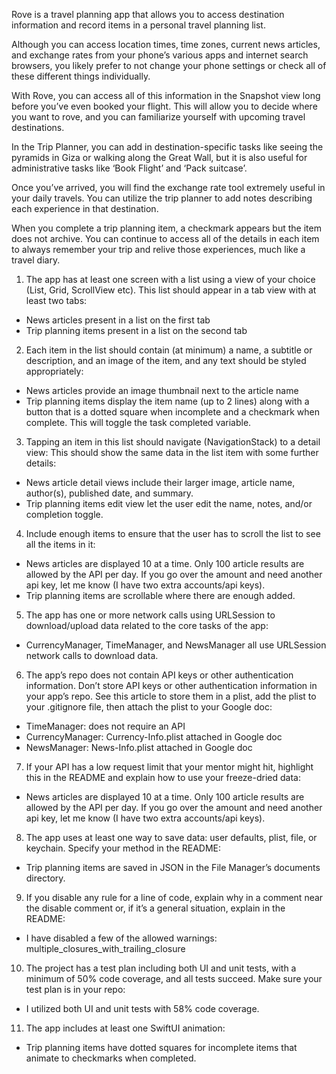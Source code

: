 Rove is a travel planning app that allows you to access destination information and record items in a personal travel planning list. 

Although you can access location times, time zones, current news articles, and exchange rates from your phone’s various apps and internet search browsers, you likely prefer to not change your phone settings or check all of these different things individually. 

With Rove, you can access all of this information in the Snapshot view long before you’ve even booked your flight. This will allow you to decide where you want to rove, and you can familiarize yourself with upcoming travel destinations. 

In the Trip Planner, you can add in destination-specific tasks like seeing the pyramids in Giza or walking along the Great Wall, but it is also useful for administrative tasks like ‘Book Flight’ and ‘Pack suitcase’.

Once you’ve arrived, you will find the exchange rate tool extremely useful in your daily travels. You can utilize the trip planner to add notes describing each experience in that destination. 

When you complete a trip planning item, a checkmark appears but the item does not archive. You can continue to access all of the details in each item to always remember your trip and relive those experiences, much like a travel diary.

1. The app has at least one screen with a list using a view of your choice (List, Grid, ScrollView etc). This list should appear in a tab view with at least two tabs:
  - News articles present in a list on the first tab
  - Trip planning items present in a list on the second tab
2. Each item in the list should contain (at minimum) a name, a subtitle or description, and an image of the item, and any text should be styled appropriately:
  - News articles provide an image thumbnail next to the article name
  - Trip planning items display the item name (up to 2 lines) along with a button that is a dotted square when incomplete and a checkmark when complete. This will toggle the task completed variable.
3. Tapping an item in this list should navigate (NavigationStack)  to a detail view: This should show the same data in the list item with some further details:
  - News article detail views include their larger image, article name, author(s), published date, and summary.
  - Trip planning items edit view let the user edit the name, notes, and/or completion toggle.
4. Include enough items to ensure that the user has to scroll the list to see all the items in it: 
  - News articles are displayed 10 at a time. Only 100 article results are allowed by the API per day. If you go over the amount and need another api key, let me know (I have two extra accounts/api keys).
  - Trip planning items are scrollable where there are enough added.
5. The app has one or more network calls using URLSession to download/upload data related to the core tasks of the app: 
  - CurrencyManager, TimeManager, and NewsManager all use URLSession network calls to download data.
6. The app’s repo does not contain API keys or other authentication information. Don’t store API keys or other authentication information in your app’s repo. See this article to store them in a plist, add the plist to your .gitignore file, then attach the plist to your Google doc:
  - TimeManager: does not require an API
  - CurrencyManager: Currency-Info.plist attached in Google doc
  - NewsManager: News-Info.plist attached in Google doc
7. If your API has a low request limit that your mentor might hit, highlight this in the README and explain how to use your freeze-dried data:
  - News articles are displayed 10 at a time. Only 100 article results are allowed by the API per day. If you go over the amount and need another api key, let me know (I have two extra accounts/api keys).
8. The app uses at least one way to save data: user defaults, plist, file, or keychain. Specify your method in the README:
  - Trip planning items are saved in JSON in the File Manager’s documents directory.
9. If you disable any rule for a line of code, explain why in a comment near the disable comment or, if it’s a general situation, explain in the README:  
  - I have disabled a few of the allowed warnings: multiple_closures_with_trailing_closure
10. The project has a test plan including both UI and unit tests, with a minimum of 50% code coverage, and all tests succeed. Make sure your test plan is in your repo:
  - I utilized both UI and unit tests with 58% code coverage.
11. The app includes at least one SwiftUI animation:
  - Trip planning items have dotted squares for incomplete items that animate to checkmarks when completed.


